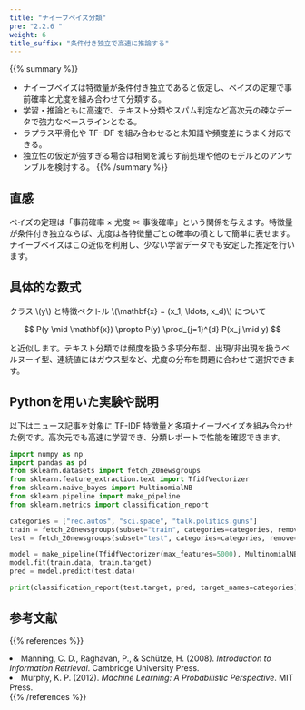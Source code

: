 ```yaml
---
title: "ナイーブベイズ分類"
pre: "2.2.6 "
weight: 6
title_suffix: "条件付き独立で高速に推論する"
---
```


{{% summary %}}
- ナイーブベイズは特徴量が条件付き独立であると仮定し、ベイズの定理で事前確率と尤度を組み合わせて分類する。
- 学習・推論ともに高速で、テキスト分類やスパム判定など高次元の疎なデータで強力なベースラインとなる。
- ラプラス平滑化や TF-IDF を組み合わせると未知語や頻度差にうまく対応できる。
- 独立性の仮定が強すぎる場合は相関を減らす前処理や他のモデルとのアンサンブルを検討する。
{{% /summary %}}

## 直感
ベイズの定理は「事前確率 × 尤度 ∝ 事後確率」という関係を与えます。特徴量が条件付き独立ならば、尤度は各特徴量ごとの確率の積として簡単に表せます。ナイーブベイズはこの近似を利用し、少ない学習データでも安定した推定を行います。

## 具体的な数式
クラス \\(y\\) と特徴ベクトル \\(\mathbf{x} = (x_1, \ldots, x_d)\\) について

$$
P(y \mid \mathbf{x}) \propto P(y) \prod_{j=1}^{d} P(x_j \mid y)
$$

と近似します。テキスト分類では頻度を扱う多項分布型、出現/非出現を扱うベルヌーイ型、連続値にはガウス型など、尤度の分布を問題に合わせて選択できます。

## Pythonを用いた実験や説明
以下はニュース記事を対象に TF-IDF 特徴量と多項ナイーブベイズを組み合わせた例です。高次元でも高速に学習でき、分類レポートで性能を確認できます。

```python
import numpy as np
import pandas as pd
from sklearn.datasets import fetch_20newsgroups
from sklearn.feature_extraction.text import TfidfVectorizer
from sklearn.naive_bayes import MultinomialNB
from sklearn.pipeline import make_pipeline
from sklearn.metrics import classification_report

categories = ["rec.autos", "sci.space", "talk.politics.guns"]
train = fetch_20newsgroups(subset="train", categories=categories, remove=("headers", "footers", "quotes"))
test = fetch_20newsgroups(subset="test", categories=categories, remove=("headers", "footers", "quotes"))

model = make_pipeline(TfidfVectorizer(max_features=5000), MultinomialNB(alpha=0.5))
model.fit(train.data, train.target)
pred = model.predict(test.data)

print(classification_report(test.target, pred, target_names=categories))
```

## 参考文献
{{% references %}}
<li>Manning, C. D., Raghavan, P., &amp; Schütze, H. (2008). <i>Introduction to Information Retrieval</i>. Cambridge University Press.</li>
<li>Murphy, K. P. (2012). <i>Machine Learning: A Probabilistic Perspective</i>. MIT Press.</li>
{{% /references %}}
